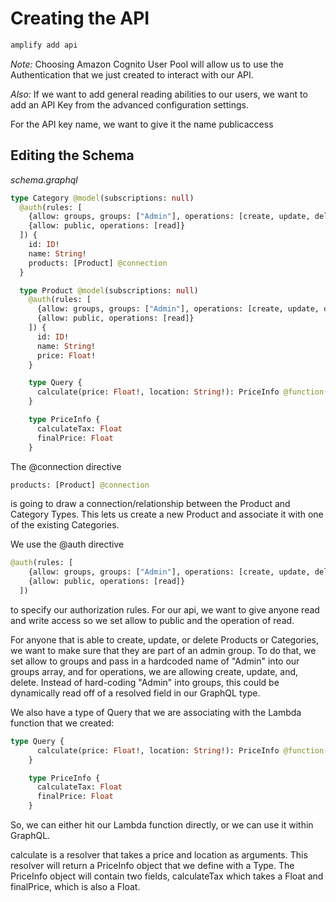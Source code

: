 # Creating the API

```javascript
amplify add api
```

*Note:* Choosing Amazon Cognito User Pool will allow us to use the Authentication that we just created to interact with our API.

*Also:* If we want to add general reading abilities to our users, we want to add an API Key from the advanced configuration settings.

For the API key name, we want to give it the name publicaccess

## Editing the Schema

*schema.graphql*
```graphql
type Category @model(subscriptions: null)
  @auth(rules: [
    {allow: groups, groups: ["Admin"], operations: [create, update, delete]},
    {allow: public, operations: [read]}
  ]) {
    id: ID!
    name: String!
    products: [Product] @connection
  }

  type Product @model(subscriptions: null)
    @auth(rules: [
      {allow: groups, groups: ["Admin"], operations: [create, update, delete]},
      {allow: public, operations: [read]}
    ]) {
      id: ID!
      name: String!
      price: Float!
    }

    type Query {
      calculate(price: Float!, location: String!): PriceInfo @function(name: "calculateTax-${env}")
    }

    type PriceInfo {
      calculateTax: Float
      finalPrice: Float
    }
```

The @connection directive

```graphql
products: [Product] @connection
```

is going to draw a connection/relationship between the Product and Category Types. This lets us create a new Product and associate it with one of the existing Categories.

We use the @auth directive

```graphql
@auth(rules: [
    {allow: groups, groups: ["Admin"], operations: [create, update, delete]},
    {allow: public, operations: [read]}
  ])
```

to specify our authorization rules. For our api, we want to give anyone read and write access so we set allow to public and the operation of read.

For anyone that is able to create, update, or delete Products or Categories, we want to make sure that they are part of an admin group. To do that, we set allow to groups and pass in a hardcoded name of "Admin" into our groups array, and for operations, we are allowing create, update, and, delete. Instead of hard-coding "Admin" into groups, this could be dynamically read off of a resolved field in our GraphQL type.

We also have a type of Query that we are associating with the Lambda function that we created:

```graphql
type Query {
      calculate(price: Float!, location: String!): PriceInfo @function(name: "calculateTax-${env}")
    }

    type PriceInfo {
      calculateTax: Float
      finalPrice: Float
    }
```

So, we can either hit our Lambda function directly, or we can use it within GraphQL.

calculate is a resolver that takes a price and location as arguments. This resolver will return a PriceInfo object that we define with a Type. The PriceInfo object will contain two fields, calculateTax which takes a Float and finalPrice, which is also a Float.